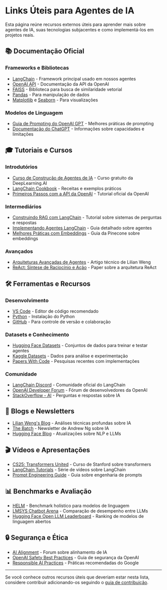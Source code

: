 # Links Úteis para Agentes de IA

Esta página reúne recursos externos úteis para aprender mais sobre agentes de IA, suas tecnologias subjacentes e como implementá-los em projetos reais.

## 📚 Documentação Oficial

### Frameworks e Bibliotecas

- [LangChain](https://python.langchain.com/docs/get_started/introduction) - Framework principal usado em nossos agentes
- [OpenAI API](https://platform.openai.com/docs/introduction) - Documentação da API da OpenAI
- [FAISS](https://github.com/facebookresearch/faiss/wiki) - Biblioteca para busca de similaridade vetorial
- [Pandas](https://pandas.pydata.org/docs/) - Para manipulação de dados
- [Matplotlib](https://matplotlib.org/stable/users/index) e [Seaborn](https://seaborn.pydata.org/tutorial.html) - Para visualizações

### Modelos de Linguagem

- [Guia de Prompting do OpenAI GPT](https://platform.openai.com/docs/guides/prompt-engineering) - Melhores práticas de prompting
- [Documentação do ChatGPT](https://platform.openai.com/docs/models/gpt-3-5) - Informações sobre capacidades e limitações

## 🎓 Tutoriais e Cursos

### Introdutórios

- [Curso de Construção de Agentes de IA](https://www.deeplearning.ai/short-courses/langchain-for-llm-application-development/) - Curso gratuito da DeepLearning.AI
- [LangChain Cookbook](https://github.com/gkamradt/langchain-tutorials) - Receitas e exemplos práticos
- [Primeiros Passos com a API da OpenAI](https://platform.openai.com/docs/quickstart) - Tutorial oficial da OpenAI

### Intermediários

- [Construindo RAG com LangChain](https://python.langchain.com/docs/use_cases/question_answering/) - Tutorial sobre sistemas de perguntas e respostas
- [Implementando Agentes LangChain](https://python.langchain.com/docs/modules/agents/) - Guia detalhado sobre agentes
- [Melhores Práticas com Embeddings](https://www.pinecone.io/learn/vector-embeddings/) - Guia da Pinecone sobre embeddings

### Avançados

- [Arquiteturas Avançadas de Agentes](https://lilianweng.github.io/posts/2023-06-23-agent/) - Artigo técnico de Lilian Weng
- [ReAct: Síntese de Raciocínio e Ação](https://arxiv.org/abs/2210.03629) - Paper sobre a arquitetura ReAct

## 🛠️ Ferramentas e Recursos

### Desenvolvimento

- [VS Code](https://code.visualstudio.com/) - Editor de código recomendado
- [Python](https://www.python.org/downloads/) - Instalação do Python
- [GitHub](https://github.com/) - Para controle de versão e colaboração

### Datasets e Conhecimento

- [Hugging Face Datasets](https://huggingface.co/datasets) - Conjuntos de dados para treinar e testar agentes
- [Kaggle Datasets](https://www.kaggle.com/datasets) - Dados para análise e experimentação
- [Papers With Code](https://paperswithcode.com/task/conversational-ai) - Pesquisas recentes com implementações

### Comunidade

- [LangChain Discord](https://discord.gg/langchain) - Comunidade oficial do LangChain
- [OpenAI Developer Forum](https://community.openai.com/) - Fórum de desenvolvedores da OpenAI
- [StackOverflow - AI](https://stackoverflow.com/questions/tagged/artificial-intelligence) - Perguntas e respostas sobre IA

## 📰 Blogs e Newsletters

- [Lilian Weng's Blog](https://lilianweng.github.io/) - Análises técnicas profundas sobre IA
- [The Batch](https://www.deeplearning.ai/the-batch/) - Newsletter de Andrew Ng sobre IA
- [Hugging Face Blog](https://huggingface.co/blog) - Atualizações sobre NLP e LLMs

## 🎬 Vídeos e Apresentações

- [CS25: Transformers United](https://www.youtube.com/playlist?list=PLoROMvodv4rNiJRchCzutFw5ItR_Z27CM) - Curso de Stanford sobre transformers
- [LangChain Tutorials](https://www.youtube.com/playlist?list=PLqZXAkvF1bPNQER9mLmDbntNfSpzdDIU5) - Série de vídeos sobre LangChain
- [Prompt Engineering Guide](https://www.youtube.com/watch?v=dOxUroR57xs) - Guia sobre engenharia de prompts

## 📊 Benchmarks e Avaliação

- [HELM](https://crfm.stanford.edu/helm/latest/) - Benchmark holístico para modelos de linguagem
- [LMSYS Chatbot Arena](https://chat.lmsys.org/) - Comparação de desempenho entre LLMs
- [Hugging Face Open LLM Leaderboard](https://huggingface.co/spaces/HuggingFaceH4/open_llm_leaderboard) - Ranking de modelos de linguagem abertos

## 🔒 Segurança e Ética

- [AI Alignment](https://www.alignmentforum.org/) - Forum sobre alinhamento de IA
- [OpenAI Safety Best Practices](https://platform.openai.com/docs/guides/safety-best-practices) - Guia de segurança da OpenAI
- [Responsible AI Practices](https://ai.google/responsibility/responsible-ai-practices/) - Práticas recomendadas do Google

---

Se você conhece outros recursos úteis que deveriam estar nesta lista, considere contribuir adicionando-os seguindo o [guia de contribuição](../CONTRIBUINDO.md).